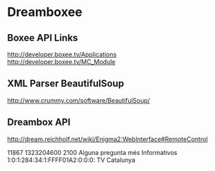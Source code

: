 Dreamboxee
==========

Boxee API Links
---------------
http://developer.boxee.tv/Applications
http://developer.boxee.tv/MC_Module

XML Parser BeautifulSoup
------------------------
http://www.crummy.com/software/BeautifulSoup/

Dreambox API
------------
http://dream.reichholf.net/wiki/Enigma2:WebInterface#RemoteControl

<e2eventlist>
	<e2event>
		<e2eventid>11867</e2eventid>
		<e2eventstart>1323204600</e2eventstart>
		<e2eventduration>2100</e2eventduration>
		<e2eventcurrenttime/>
		<e2eventtitle>Alguna pregunta més</e2eventtitle>
		<e2eventdescription></e2eventdescription>
		<e2eventdescriptionextended>Informativos </e2eventdescriptionextended>
		<e2eventservicereference>1:0:1:284:34:1:FFFF01A2:0:0:0:</e2eventservicereference>
		<e2eventservicename>TV Catalunya</e2eventservicename>
	</e2event>
</e2eventlist>